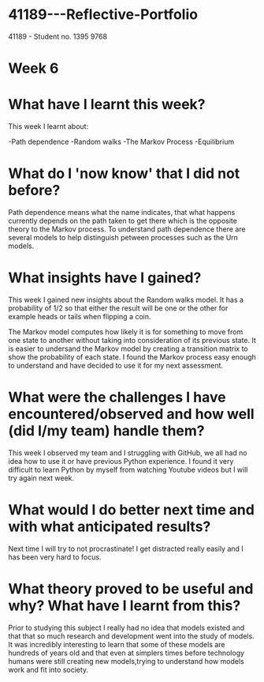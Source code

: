 # 41189---Reflective-Portfolio 

41189 - Student no. 1395 9768 
# Week 6 

# What have I learnt this week? 
This week I learnt about:

-Path dependence
-Random walks
-The Markov Process
-Equilibrium

# What do I 'now know' that I did not before? 

Path dependence means what the name indicates, that what happens currently depends on the path taken to get there which is the opposite theory to the Markov process. To understand path dependence there are several models to help distinguish petween processes such as the Urn models. 

# What insights have I gained? 

This week I gained new insights about the Random walks model. It has a probability of 1/2 so that either the result will be one or the other for example heads or tails when flipping a coin.

The Markov model computes how likely it is for something to move from one state to another without taking into consideration of its previous state. It is easier to undersand the Markov model by creating a transition matrix to show the probability of each state. I found the Markov process easy enough to understand and have decided to use it for my next assessment.

# What were the challenges I have encountered/observed and how well (did I/my team) handle them? 

This week I observed my team and I struggling with GitHub, we all had no idea how to use it or have previous Python experience. I found it very difficult to learn Python by myself from watching Youtube videos but I will try again next week.

# What would I do better next time and with what anticipated results? 

Next time I will try to not procrastinate! I get distracted really easily and I has been very hard to focus.
# What theory proved to be useful and why? What have I learnt from this? 
Prior to studying this subject I really had no idea that models existed and that that so much research and development went into the study of models. It was incredibly interesting to learn that some of these models are hundreds of years old and that even at simplers times before technology humans were still creating new models,trying to understand how models work and fit into society. 
